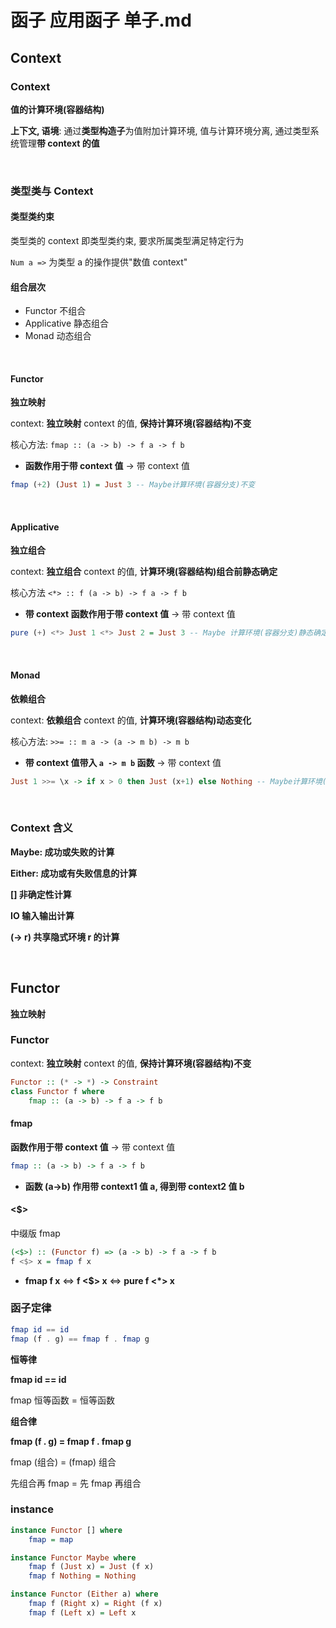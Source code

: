 # 函子 应用函子 单子.md

## Context

### Context

**值的计算环境(容器结构)**

**上下文, 语境**: 通过**类型构造子**为值附加计算环境, 值与计算环境分离, 通过类型系统管理**带 context 的值**

$~$

### 类型类与 Context

#### 类型类约束

类型类的 context 即类型类约束, 要求所属类型满足特定行为

`Num a =>` 为类型 a 的操作提供"数值 context"

#### 组合层次

* Functor 不组合
* Applicative 静态组合
* Monad 动态组合

$~$

#### Functor

**独立映射**

context: **独立映射** context 的值, **保持计算环境(容器结构)不变**

核心方法: `fmap :: (a -> b) -> f a -> f b`

* **函数作用于带 context 值** -> 带 context 值

```haskell
fmap (+2) (Just 1) = Just 3	-- Maybe计算环境(容器分支)不变
```

$~$

#### Applicative

**独立组合**

context: **独立组合** context 的值, **计算环境(容器结构)组合前静态确定**

核心方法 `<*> :: f (a -> b) -> f a -> f b`

* **带 context 函数作用于带 context 值** -> 带 context 值

```haskell
pure (+) <*> Just 1 <*> Just 2 = Just 3 -- Maybe 计算环境(容器分支)静态确定
```

$~$

#### Monad

**依赖组合**

context: **依赖组合** context 的值, **计算环境(容器结构)动态变化**

核心方法: `>>= :: m a -> (a -> m b) -> m b`

* **带 context 值带入 `a -> m b` 函数** -> 带 context 值

```haskell
Just 1 >>= \x -> if x > 0 then Just (x+1) else Nothing -- Maybe计算环境(容器分支)动态变化
```

$~$

### Context 含义

**Maybe: 成功或失败的计算**

**Either: 成功或有失败信息的计算**

**[] 非确定性计算**

**IO 输入输出计算**

**(-> r) 共享隐式环境 r 的计算**

$~$

## Functor

**独立映射**

### Functor

context: **独立映射** context 的值, **保持计算环境(容器结构)不变**

```haskell
Functor :: (* -> *) -> Constraint
class Functor f where
    fmap :: (a -> b) -> f a -> f b
```

#### fmap

**函数作用于带 context 值** -> 带 context 值

```haskell
fmap :: (a -> b) -> f a -> f b
```

* **函数 (a->b) 作用带 context1 值 a, 得到带 context2 值 b**

#### <$>

中缀版 fmap

```haskell
(<$>) :: (Functor f) => (a -> b) -> f a -> f b 
f <$> x = fmap f x
```

* **fmap f x**  $\Leftrightarrow$  **f <\$> x** $\Leftrightarrow$ **pure f <*> x**

### 函子定律

```haskell
fmap id == id
fmap (f . g) == fmap f . fmap g
```



**恒等律**

**fmap id == id**

fmap 恒等函数 = 恒等函数

**组合律**

**fmap (f . g) = fmap f . fmap g**

fmap (组合) = (fmap) 组合

先组合再 fmap = 先 fmap 再组合



### instance

```haskell
instance Functor [] where
    fmap = map
```

```haskell
instance Functor Maybe where
    fmap f (Just x) = Just (f x)
    fmap f Nothing = Nothing
```

```haskell
instance Functor (Either a) where
    fmap f (Right x) = Right (f x)
    fmap f (Left x) = Left x
```

